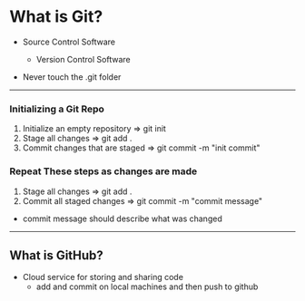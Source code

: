 # What is Git?

- Source Control Software

  - Version Control Software

- Never touch the .git folder

---

### Initializing a Git Repo

1. Initialize an empty repository => git init
2. Stage all changes => git add .
3. Commit changes that are staged => git commit -m "init commit"

### Repeat These steps as changes are made

1. Stage all changes => git add .
2. Commit all staged changes => git commit -m "commit message"

- commit message should describe what was changed

---

## What is GitHub?

- Cloud service for storing and sharing code
  - add and commit on local machines and then push to github
